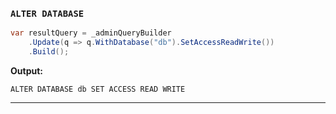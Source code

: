 ### `ALTER DATABASE`
```csharp
var resultQuery = _adminQueryBuilder
    .Update(q => q.WithDatabase("db").SetAccessReadWrite())
    .Build();
```
**Output:**
```cypher
ALTER DATABASE db SET ACCESS READ WRITE
```
------